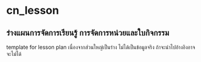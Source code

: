 # cn_lesson
## ร่างแผนการจัดการเรียนรู้ การจัดการหน่วยและใบกิจกรรม

template for lesson plan
เนื่องจากส่วนใหญ่เป็นร่าง ไม่ได้เป็นข้อมูลจริง ถ้าจะนำไปอ้างอิงอาจจะไม่ได้
